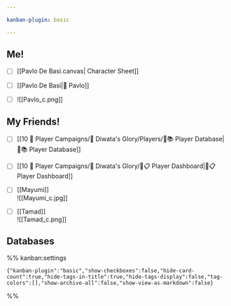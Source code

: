 ```yaml
---

kanban-plugin: basic

---
```


## Me!

- [ ] [[Pavlo De Basi.canvas| Character Sheet]]
- [ ] [[Pavlo De Basi|🔢 Pavlo]]
- [ ] ![[Pavlo_c.png]]


## My Friends!

- [ ] [[10 🧙 Player Campaigns/🎏 Diwata's Glory/Players/🧙📚 Player Database|🧙📚 Player Database]]
- [ ] [[10 🧙 Player Campaigns/🎏 Diwata's Glory/🧙📋 Player Dashboard|🧙📋 Player Dashboard]]
- [ ] [[Mayumi]]<br>![[Mayumi_c.jpg]]
- [ ] [[Tamad]]<br>![[Tamad_c.png]]


## Databases





%% kanban:settings
```
{"kanban-plugin":"basic","show-checkboxes":false,"hide-card-count":true,"hide-tags-in-title":true,"hide-tags-display":false,"tag-colors":[],"show-archive-all":false,"show-view-as-markdown":false}
```
%%